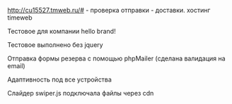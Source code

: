 http://cu15527.tmweb.ru/# - проверка отправки - доставки. хостинг timeweb

Тестовое для компании hello brand!

Тестовое выполнено без jquery

Отправка формы резерва с помощью phpMailer (сделана валидация на email)

Адаптивность под все устройства

Слайдер swiper.js подключала файлы через cdn

